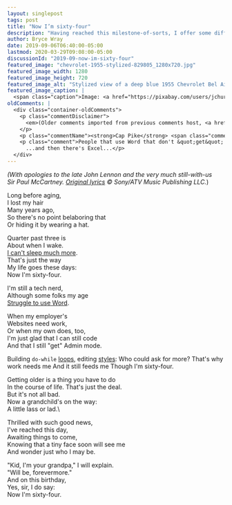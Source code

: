 ```yaml
---
layout: singlepost
tags: post
title: "Now I’m sixty-four"
description: "Having reached this milestone-of-sorts, I offer some different wording for a Lennon/McCartney classic that suits me today."
author: Bryce Wray
date: 2019-09-06T06:40:00-05:00
lastmod: 2020-03-29T09:08:00-05:00
discussionId: "2019-09-now-im-sixty-four"
featured_image: "chevrolet-1955-stylized-829805_1280x720.jpg"
featured_image_width: 1280
featured_image_height: 720
featured_image_alt: "Stylized view of a deep blue 1955 Chevrolet Bel Air two-door automobile"
featured_image_caption: |
  <span class="caption">Image: <a href="https://pixabay.com/users/jchurch1977-1172969/?utm_source=link-attribution&amp;utm_medium=referral&amp;utm_campaign=image&amp;utm_content=829805">jchurch1977</a>; <a href="https://pixabay.com/?utm_source=link-attribution&amp;utm_medium=referral&amp;utm_campaign=image&amp;utm_content=829805">Pixabay</a>; edited in <a href="https://affinity.serif.com/en-us/photo/">Affinity Photo</a></span>
oldComments: |
  <div class="container-oldComments">
    <p class="commentDisclaimer">
      <em>(Older comments imported from previous comments host, <a href="https://www.talkyard.io">Talkyard</a>.)</em>
    </p>
    <p class="commentName"><strong>Cap Pike</strong> <span class="commentDate"><em>2019-09-07</em></span></p>
    <p class="comment">People that use Word that don't &quot;get&quot; styles and formatting in general are generally just annoying. Like people who drive that don't bother with turn signals.<br />
      ...and then there's Excel...</p>
  </div>
---
```


*(With apologies to the late John&nbsp;Lennon and the very much still-with-us Sir&nbsp;Paul&nbsp;McCartney. [Original lyrics](https://en.wikipedia.org/wiki/When_I'm_Sixty-Four) &copy; Sony/ATV Music Publishing LLC.*)

Long before aging,\
I lost my hair\
Many years ago,\
So there's no point belaboring that\
Or hiding it by wearing a hat.

Quarter past three is\
About when I wake.\
[I can't sleep much more](https://www.sleepfoundation.org/articles/aging-and-sleep).\
That's just the way\
My life goes these days:\
Now I'm sixty-four.

I'm still a tech nerd,\
Although some folks my age\
[Struggle to use Word](https://www.dummies.com/software/microsoft-office/office-2019-for-seniors-for-dummies-cheat-sheet/).

When my employer's\
Websites need work,\
Or when my own does, too,\
I'm just glad that I can still code\
And that I still "get" Admin mode.

Building `do-while` [loops](https://developer.mozilla.org/en-US/docs/Web/JavaScript/Reference/Statements/do...while), editing [styles](https://developer.mozilla.org/en-US/docs/Web/CSS):
Who could ask for more?
That's why work needs me
And it still feeds me
Though I'm sixty-four.

Getting older is a thing you have to do\
In the course of life. That's just the deal.\
But it's not all bad.\
Now a grandchild's on the way:\
A little lass or lad.\

Thrilled with such good news,\
I've reached this day,\
Awaiting things to come,\
Knowing that a tiny face soon will see me\
And wonder just who I may be.

"Kid, I'm your grandpa," I will explain.\
"Will be, forevermore."\
And on this birthday,\
Yes, sir, I do say:\
Now I'm sixty-four.

